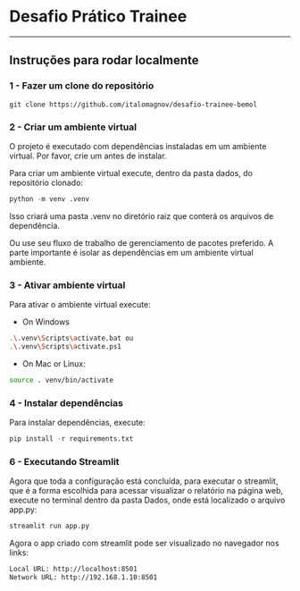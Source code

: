 # Desafio Prático Trainee

---

## Instruções para rodar localmente

### 1 - Fazer um clone do repositório

```git
git clone https://github.com/italomagnov/desafio-trainee-bemol
```

### 2 - Criar um ambiente virtual

O projeto é executado com dependências instaladas em um ambiente virtual. Por favor, crie um antes de instalar.

Para criar um ambiente virtual execute, dentro da pasta dados, do repositório clonado:

``` python
python -m venv .venv
```

Isso criará uma pasta .venv no diretório raiz que conterá os arquivos de dependência.

Ou use seu fluxo de trabalho de gerenciamento de pacotes preferido. A parte importante é isolar as dependências em um ambiente virtual
ambiente.

### 3 - Ativar ambiente virtual

Para ativar o ambiente virtual execute:

- On Windows

``` sh
.\.venv\Scripts\activate.bat ou
.\.venv\Scripts\activate.ps1
```

- On Mac or Linux:

```sh
source . venv/bin/activate
```

### 4 - Instalar dependências

Para instalar dependências, execute:

```python
pip install -r requirements.txt
```

### 6 - Executando Streamlit

Agora que toda a configuração está concluída, para executar o streamlit, que é a forma escolhida para acessar visualizar o relatório na página web, execute no terminal dentro da pasta Dados, onde está localizado o arquivo app.py:

```python
streamlit run app.py
```

Agora o app criado com streamlit pode ser visualizado no navegador nos links:

```sh
Local URL: http://localhost:8501
Network URL: http://192.168.1.10:8501
```
